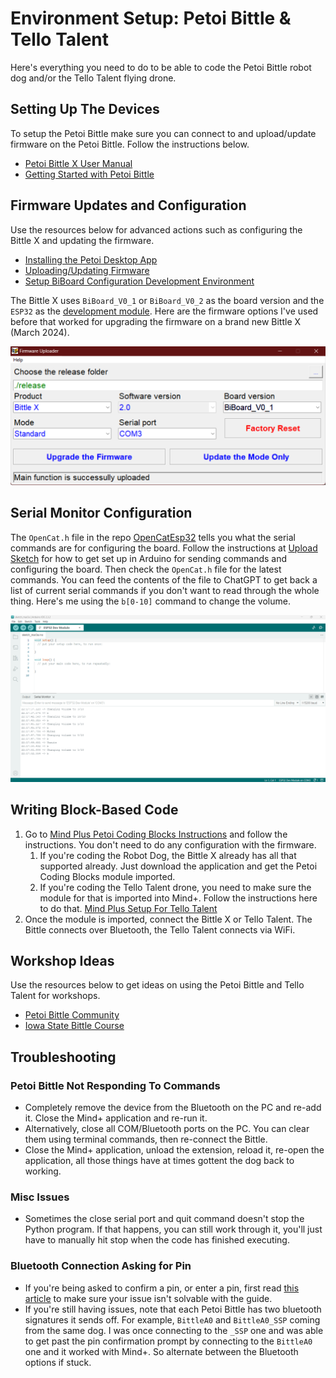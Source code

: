 # Environment Setup: Petoi Bittle & Tello Talent

Here's everything you need to do to be able to code the Petoi Bittle robot dog and/or the Tello Talent flying drone.

## Setting Up The Devices

To setup the Petoi Bittle make sure you can connect to and upload/update firmware on the Petoi Bittle. Follow the instructions below.

* [Petoi Bittle X User Manual](https://bittle-x.petoi.com/)
* [Getting Started with Petoi Bittle](https://docs.petoi.com/getting-started-guide)

## Firmware Updates and Configuration

Use the resources below for advanced actions such as configuring the Bittle X and updating the firmware. 

* [Installing the Petoi Desktop App](https://docs.petoi.com/desktop-app/introduction)
* [Uploading/Updating Firmware](https://docs.petoi.com/desktop-app/firmware-uploader)
* [Setup BiBoard Configuration Development Environment](https://docs.petoi.com/biboard/biboard-v0#id-3.2.1-set-up-esp32-development-environment)

The Bittle X uses `BiBoard_V0_1` or `BiBoard_V0_2` as the board version and the `ESP32` as the [development module](https://github.com/PetoiCamp/OpenCatEsp32). Here are the firmware options I've used before that worked for upgrading the firmware on a brand new Bittle X (March 2024).

![BittleImage](./FirmwareUpload.png)

## Serial Monitor Configuration

The `OpenCat.h` file in the repo [OpenCatEsp32](https://github.com/PetoiCamp/OpenCatEsp32) tells you what the serial commands are for configuring the board. Follow the instructions at [Upload Sketch](https://docs.petoi.com/arduino-ide/upload-sketch-for-biboard) for how to get set up in Arduino for sending commands and configuring the board. Then check the `OpenCat.h` file for the latest commands. You can feed the contents of the file to ChatGPT to get back a list of current serial commands if you don't want to read through the whole thing. Here's me using the `b[0-10]` command to change the volume.

![SerialMonitor](./ChangingVolumeWithSerialMonitor.png)

## Writing Block-Based Code

1. Go to [Mind Plus Petoi Coding Blocks Instructions](https://docs.petoi.com/block-based-programming/petoi-coding-blocks) and follow the instructions. You don't need to do any configuration with the firmware.
   1. If you're coding the Robot Dog, the Bittle X already has all that supported already. Just download the application and get the Petoi Coding Blocks module imported.
   2. If you're coding the Tello Talent drone, you need to make sure the module for that is imported into Mind+. Follow the instructions here to do that. [Mind Plus Setup For Tello Talent](https://mindplus.dfrobot.com/RMTT)
2. Once the module is imported, connect the Bittle X or Tello Talent. The Bittle connects over Bluetooth, the Tello Talent connects via WiFi.

## Workshop Ideas

Use the resources below to get ideas on using the Petoi Bittle and Tello Talent for workshops.

* [Petoi Bittle Community](https://www.petoi.com/pages/petoi-open-source-extensions-user-demos-and-hacks)
* [Iowa State Bittle Course](https://www.cyio.iastate.edu/robotics/)

## Troubleshooting

### Petoi Bittle Not Responding To Commands

* Completely remove the device from the Bluetooth on the PC and re-add it. Close the Mind+ application and re-run it.
* Alternatively, close all COM/Bluetooth ports on the PC. You can clear them using terminal commands, then re-connect the Bittle.
* Close the Mind+ application, unload the extension, reload it, re-open the application, all those things have at times gottent the dog back to working.

### Misc Issues

* Sometimes the close serial port and quit command doesn't stop the Python program. If that happens, you can still work through it, you'll just have to manually hit stop when the code has finished executing. 

### Bluetooth Connection Asking for Pin

* If you're being asked to confirm a pin, or enter a pin, first read [this article](https://docs.petoi.com/communication-modules/dual-mode-bluetooth) to make sure your issue isn't solvable with the guide.
* If you're still having issues, note that each Petoi Bittle has two bluetooth signatures it sends off. For example, `BittleA0` and `BittleA0_SSP` coming from the same dog. I was once connecting to the `_SSP` one and was able to get past the pin confirmation prompt by connecting to the `BittleA0` one and it worked with Mind+. So alternate between the Bluetooth options if stuck.
  

